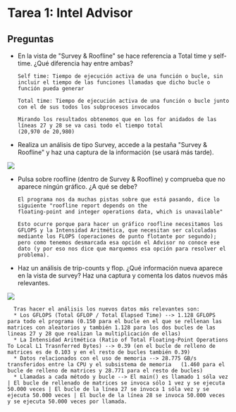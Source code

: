 # Tarea 1: Intel Advisor

## Preguntas
* En la vista de "Survey & Roofline" se hace referencia a Total time y self-time. ¿Qué diferencia hay entre ambas?

      Self time: Tiempo de ejecución activa de una función o bucle, sin incluir el tiempo de las funciones llamadas que dicho bucle o función pueda generar
      
      Total time: Tiempo de ejecución activa de una función o bucle junto con el de sus todos los subprocesos invocados 
      
      Mirando los resultados obtenemos que en los for anidados de las líneas 27 y 28 se va casi todo el tiempo total 
      (20,970 de 20,980) 
     

* Realiza un análisis de tipo Survey, accede a  la pestaña "Survey & Roofline" y haz una captura de la información (se usará
más tarde).

![](https://github.com/ASIGNATURA-ARCO-UCLM/lab3-bc-enriquealbalateprieto/blob/master/results/task1/capturaEj2.png)


* Pulsa sobre roofline (dentro de Survey & Roofline) y comprueba que no aparece ningún gráfico. ¿A qué se debe?

      El programa nos da muchas pistas sobre que está pasando, dice lo siguiente "roofline report depends on the
      floating-point and integer operations data, which is unavailable"
      
      Esto ocurre porque para hacer un gráfico roofline necesitamos los GFLOPS y la Intensidad Aritmética, que necesitan ser calculadas mediante los FLOPS (operaciones de punto flotante por segundo); pero como tenemos desmarcada esa opción el Advisor no conoce ese dato (y por eso nos dice que marquemos esa opción para resolver el problema).

* Haz un análisis de trip-counts y flop. ¿Qué información nueva aparece en la vista de survey? Haz una captura y comenta
los datos nuevos más relevantes.

![](https://github.com/ASIGNATURA-ARCO-UCLM/lab3-bc-enriquealbalateprieto/blob/master/results/task1/tarea1Ejer4.png)

      Tras hacer el análisis los nuevos datos más relevantes son:
      * Los GFLOPS (Total GFLOP / Total Elapsed Time) --> 1.128 GFLOPS para todo el programa (0.150 para el bucle en el que se rellenan las matrices con aleatorios y también 1.128 para los dos bucles de las lineas 27 y 28 que realizan la multiplicación de ellas) 
      * La Intensidad Aritmética (Ratio of Total Floating-Point Operations To Local L1 Trasnferred Bytes) --> 0.39 (en el bucle de relleno de matrices es de 0.103 y en el resto de bucles también 0.39)
      * Datos relacionados con el uso de memoria --> 28.775 GB/s transferidos entre la CPU y el subsistema de memoria   (1.460 para el bucle de relleno de matrices y 28.771 para el resto de bucles)
      * Llamadas a cada método y bucle --> El main() es llamado 1 sóla vez | El bucle de rellenado de matrices se invoca sólo 1 vez y se ejecuta 50.000 veces | El bucle de la línea 27 se invoca 1 sóla vez y se ejecuta 50.000 veces | El bucle de la línea 28 se invoca 50.000 veces y se ejecuta 50.000 veces por llamada.
